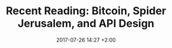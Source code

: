 ---
layout: reading_list
title: 'Recent Reading: Bitcoin, Spider Jerusalem, and API Design'
excerpt: 'My recent reading included murder in the South, trans-speciation in the near future, and more cozy mysteries in the Desert Southwest.'
type: reading_list
date: 2017-07-26 14:27 +2:00
books:
  - id: popper-digital-gold
    note: >
      Listened to this as an audiobook over an incredibly long time in small, disjointed pieces, so I am not certain that I have the most fair impression of it. Some interesting detail here and there on early Bitcoin ventures, but a lot on the Silk Road felt like it had been done elsewhere and in general it felt like there was a lack of much analytical value. Helpful as a descriptive timeline for readers looking for that detail, but my impression was that wasn’t much of a point of view here.
  - id: orenduff-pot-thief-einstein
    note: >
      The third installment in this light, easy-reading cozy mystery series. More of the same, really, but I continue to enjoy the Albuquerque setting while reading from Berlin.
  - id: sturgeon-apis
    note: >
      The earlier chapters of this book focus more on design and theory and were very helpful for someone coming to API design without a lot of confidence that they even know the right questions to ask. Just having read these three or four early chapters would have been sufficient for me to be more comfortable venturing off on my own. The demonstration code in the more practically-oriented ermainder of the book is in PHP and assumes some of the author’s own libraries for which there are not necessarily ready equivalents in other languages, but it is nonetheless clearly written enough that it should be helpful demonstration for any reader.
  - id: ellis-transmetropolitan-1
    note: >
      I have read so much other Warren Ellis and have never read his most famous series. This first volume was a blast and coincidentally fell nicely in line with my accidental streak of reading late 80s and 90s stuff counter culture and hacker culture stuff recently. Interesting unexpected resonances with today’s media and political climate two decades later.
  - id: sandford-empress-file
    note: >
      The second installment in a late 80s and early 90s thriller series about a computer penetration specialist and painter, this time running a con on a political cabal in a small Southern city. More tightly written than the [first one](/2017/07/14/recent-reading.html), but there was less emphasis on the computer exploits that provided some of the nostalgic interest of the first one.
---
